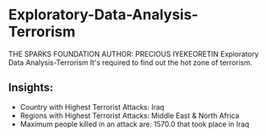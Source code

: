 # Exploratory-Data-Analysis-Terrorism
THE SPARKS FOUNDATION AUTHOR: PRECIOUS IYEKEORETIN Exploratory Data Analysis-Terrorism It's required to find out the hot zone of terrorism.
## Insights: 
* Country with Highest Terrorist Attacks: Iraq
* Regions with Highest Terrorist Attacks: Middle East & North Africa
* Maximum people killed in an attack are: 1570.0 that took place in Iraq
